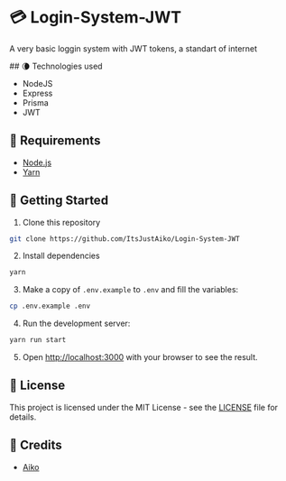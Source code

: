 # 💳 Login-System-JWT

A very basic loggin system with JWT tokens, a standart of internet

## 🌘 Technologies used

- NodeJS
- Express
- Prisma
- JWT

## 📝 Requirements

- [Node.js](https://nodejs.org/en/)
- [Yarn](https://yarnpkg.com/)

## 🚀 Getting Started

1. Clone this repository

```bash
git clone https://github.com/ItsJustAiko/Login-System-JWT
```

2. Install dependencies

```bash
yarn
```

3. Make a copy of `.env.example` to `.env` and fill the variables:

```bash
cp .env.example .env
```

4. Run the development server:

```bash
yarn run start
```

5. Open [http://localhost:3000](http://localhost:3000) with your browser to see the result.

## 📝 License

This project is licensed under the MIT License - see the [LICENSE](LICENSE) file for details.

## 📝 Credits

- [Aiko](https://github.com/ItsJustAiko)
